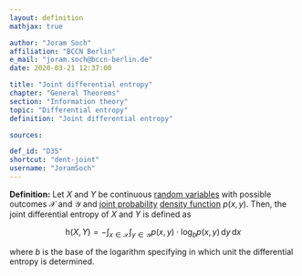 ```yaml
---
layout: definition
mathjax: true

author: "Joram Soch"
affiliation: "BCCN Berlin"
e_mail: "joram.soch@bccn-berlin.de"
date: 2020-03-21 12:37:00

title: "Joint differential entropy"
chapter: "General Theorems"
section: "Information theory"
topic: "Differential entropy"
definition: "Joint differential entropy"

sources:

def_id: "D35"
shortcut: "dent-joint"
username: "JoramSoch"
---
```



**Definition:** Let $X$ and $Y$ be continuous [random variables](/D/rvar) with possible outcomes $\mathcal{X}$ and $\mathcal{Y}$ and [joint probability](/D/prob-joint) [density function](/D/pdf) $p(x,y)$. Then, the joint differential entropy of $X$ and $Y$ is defined as

$$ \label{eq:dent-joint}
\mathrm{h}(X,Y) = - \int_{x \in \mathcal{X}} \int_{y \in \mathcal{Y}} p(x,y) \cdot \log_b p(x,y) \, \mathrm{d}y \, \mathrm{d}x
$$

where $b$ is the base of the logarithm specifying in which unit the differential entropy is determined.